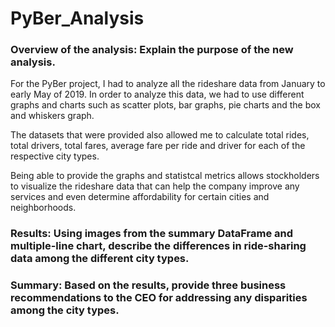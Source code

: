 # PyBer_Analysis

### Overview of the analysis: Explain the purpose of the new analysis.

For the PyBer project, I had to analyze all the rideshare data from January to early May of 2019. In order to analyze this data, we had to use different graphs and charts such as scatter plots, bar graphs, pie charts and the box and whiskers graph. 

The datasets that were provided also allowed me to calculate total rides, total drivers, total fares, average fare per ride and driver for each of the respective city types.

Being able to provide the graphs and statistcal metrics allows stockholders to visualize the rideshare data that can help the company improve any services and even determine affordability for certain cities and neighborhoods.


### Results: Using images from the summary DataFrame and multiple-line chart, describe the differences in ride-sharing data among the different city types.



### Summary: Based on the results, provide three business recommendations to the CEO for addressing any disparities among the city types.